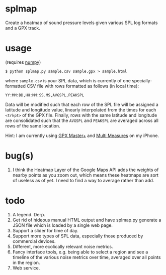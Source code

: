# splmap

Create a heatmap of sound pressure levels given various SPL log formats and a GPX track.

# usage

(requires [numpy](http://www.numpy.org/))

	$ python splmap.py sample.csv sample.gpx > sample.html

where `sample.csv` is your SPL data, which is currently of one specially-formatted CSV file with rows formatted as follows (in local time):
	
	YY:MM:DD,HH:MM:SS.MS,AVGSPL,PEAKSPL

Data will be modified such that each row of the SPL file will be assigned a latitude and longitude value, linearly interpolated from the times for each `<trkpt>` of the GPX file. Finally, rows with the same latitude and longitude are consolidated such that the `AVGSPL` and `PEAKSPL` are averaged across all rows of the same location.

Hint: I am currently using [GPX Master+](https://itunes.apple.com/us/app/gpx-master+/id414297402?mt=8) and [Multi Measures](https://itunes.apple.com/us/app/multi-measures-all-in-1-measuring/id354112909?mt=8) on my iPhone.
# bug(s)

1. I think the Heatmap Layer of the Google Maps API adds the weights of nearby points as you zoom out, which means these heatmaps are sort of useless as of yet. I need to find a way to average rather than add.

# todo

1. A legend. Derp.
2. Get rid of hideous manual HTML output and have splmap.py generate a JSON file which is loaded by a single web page.
3. Support a slider for time of day.
4. Support more types of SPL data, especially those produced by commercial devices.
5. Different, more ecolically relevant noise metrics.
6. Fancy interface tools, e.g. being able to select a region and see a timeline of the various noise metrics over time, averaged over all points in the region.
7. Web service.
